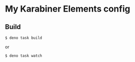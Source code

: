 My Karabiner Elements config
============================

## Build

```
$ deno task build
```

or

```
$ deno task watch
```
